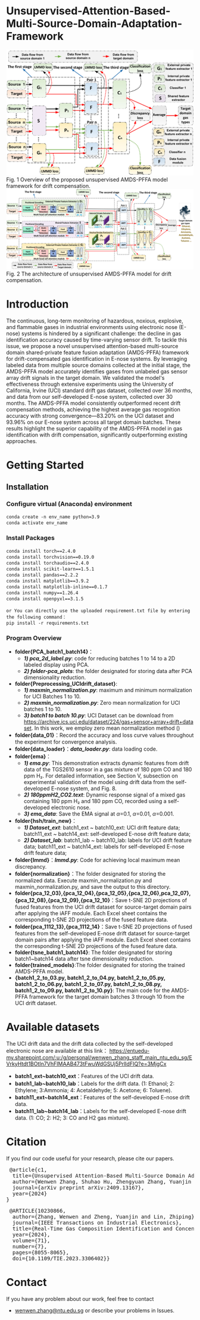 # Unsupervised-Attention-Based-Multi-Source-Domain-Adaptation-Framework
![示例图片](image/framework.jpg)
Fig. 1 Overview of the proposed unsupervised AMDS-PFFA model framework for drift compensation.
![示例图片](image/model.jpg)
Fig. 2 The architecture of unsupervised AMDS-PFFA model for drift compensation.
# Introduction
The continuous, long-term monitoring of hazardous, noxious, explosive, and flammable gases in industrial environments using electronic nose (E-nose) systems is hindered by a significant challenge: the decline in gas identification accuracy caused by time-varying sensor drift. To tackle this issue, we propose a novel unsupervised attention-based multi-source domain shared-private feature fusion adaptation (AMDS-PFFA) framework for drift-compensated gas identification in E-nose systems. By leveraging labeled data from multiple source domains collected at the initial stage, the AMDS-PFFA model accurately identifies gases from unlabeled gas sensor array drift signals in the target domain. We validated the model's effectiveness through extensive experiments using the University of California, Irvine (UCI) standard drift gas dataset, collected over 36 months, and data from our self-developed E-nose system, collected over 30 months. The AMDS-PFFA model consistently outperformed recent drift compensation methods, achieving the highest average gas recognition accuracy with strong convergence—83.20% on the UCI dataset and 93.96% on our E-nose system across all target domain batches. These results highlight the superior capability of the AMDS-PFFA model in gas identification with drift compensation, significantly outperforming existing approaches.
# Getting Started
## Installation
### Configure virtual (Anaconda) environment
    
    conda create -n env_name python=3.9
    conda activate env_name
### Install Packages   
    conda install torch==2.4.0
    conda install torchvision==0.19.0
    conda install torchaudio==2.4.0
    conda install scikit-learn==1.5.1
    conda install pandas==2.2.2
    conda install matplotlib==3.9.2
    conda install matplotlib-inline==0.1.7
    conda install numpy==1.26.4
    conda install openpyxl==3.1.5
    
    or You can directly use the uploaded requirement.txt file by entering the following command：
    pip install -r requirements.txt
### Program Overview
- **folder{PCA_batch1_batch14}**：
    - ***1) pca_2d_label.py***: code for reducing batches 1 to 14 to a 2D labeled display using PCA.
    - ***2) folder-pca_plots***: the folder designated for storing data after PCA dimensionality reduction.
- **folder{Preprocessing_UCIdrift_dataset}**:
    - ***1) maxmin_normalization.py***: maximum and minimum normalization for UCI Batches 1 to 10.
    - ***2) maxmin_normalization.py***: Zero mean normalization for UCI batches 1 to 10.
    - ***3) batch1 to batch 10.py***: UCI Dataset can be download from https://archive.ics.uci.edu/dataset/224/gas+sensor+array+drift+dataset. In this work, we employ zero mean normalization method ()  
- **folder{data_01}**：Record the accuracy and loss curve values throughout the experiment for convergence analysis.
- **folder{data_loader}**：***data_loader.py***: data loading code.
- **folder{ema}**：
    - ***1) ema.py***: This demonstration extracts dynamic features from drift data of the TGS2610 sensor in a gas mixture of 180 ppm CO and 180 ppm H₂. For detailed information, see Section V, subsection on experimental validation of the model using drift data from the self-developed E-nose system, and Fig. 8.
    - ***2) 180ppmH2_CO2.text***: Dynamic response signal of a mixed gas containing 180 ppm H₂ and 180 ppm CO, recorded using a self-developed electronic nose.
    - ***3) ema_data***: Save the EMA signal at $\alpha$=0.1, $\alpha$=0.01, $\alpha$=0.001.
- **folder{hsh/train_new}**：
    - ***1) Dataset_ext***: batch1_ext ~ batch10_ext: UCI drift feature data;  batch11_ext ~ batch14_ext: self-developed E-nose drift feature data;
    - ***2) Dataset_lab***: batch1_lab ~ batch10_lab: labels for UCI drift feature data;  batch11_ext ~ batch14_ext: labels for self-developed E-nose drift feature data;
- **folder{lmmd}**：***lmmd.py***: Code for achieving local maximum mean discrepancy.
- **folder{normalization}**：The folder designated for storing the normalized data. Execute maxmin_normalization.py and maxmin_normalization.py, and save the output to this directory.
-  **folder{pca_12_03},{pca_12_04},{pca_12_05},{pca_12_06},pca_12_07},{pca_12_08},{pca_12_09},{pca_12_10}**：Save t-SNE 2D projections of fused features from the UCI drift dataset for source-target domain pairs after applying the iAFF module. Each Excel sheet contains the corresponding t-SNE 2D projections of the fused feature data.
-   **folder{pca_1112_13},{pca_1112_14}**：Save t-SNE 2D projections of fused features from the self-developed E-nose drift dataset for source-target domain pairs after applying the iAFF module. Each Excel sheet contains the corresponding t-SNE 2D projections of the fused feature data.
- **folder{tsne_batch1_batch14}**: The folder designated for storing batch1~batch14 data after tsne dimensionality reduction.
- **folder{trained_models}**:The folder designated for storing the trained AMDS-PFFA model.
-  **{batch1_2_to_03.py, batch1_2_to_04.py, batch1_2_to_05.py, batch1_2_to_06.py, batch1_2_to_07.py, batch1_2_to_08.py, batch1_2_to_09.py, batch1_2_to_10.py}**: The main code for the AMDS-PFFA framework for the target domain batches 3 through  10 from the UCI drift dataset.
# Available datasets
The UCI drift data and the drift data collected by the self-developed electronic nose are available at this link：
https://entuedu-my.sharepoint.com/:u:/g/personal/wenwen_zhang_staff_main_ntu_edu_sg/EVrkyHtdt1BOtIn7VhFIMAAB473tFwuWdGSUj5PrlIdFIQ?e=3MjgCx
- **batch1_ext~batch10_ext**：Features of the UCI drift data.
- **batch1_lab~batch10_lab**：Labels for the drift data. (1: Ethanol; 2: Ethylene; 3:Ammonia; 4: Acetaldehyde; 5: Acetone; 6: Toluene).
- **batch11_ext~batch14_ext**：Features of the self-developed E-nose drift data.
- **batch11_lab~batch14_lab**：Labels for the self-developed E-nose drift data. (1: CO; 2: H2; 3: CO and H2 gas mixture).
# Citation
If you find our code useful for your research, please cite our papers.

<pre> @article{c1,
  title={Unsupervised Attention-Based Multi-Source Domain Adaptation Framework for Drift Compensation in Electronic Nose Systems},
  author={Wenwen Zhang, Shuhao Hu, Zhengyuan Zhang, Yuanjin Zheng, Qi Jie Wang, Zhiping Lin},
  journal={arXiv preprint arXiv:2409.13167},
  year={2024}
} </pre>

<pre> @ARTICLE{10230866,
  author={Zhang, Wenwen and Zheng, Yuanjin and Lin, Zhiping},
  journal={IEEE Transactions on Industrial Electronics}, 
  title={Real-Time Gas Composition Identification and Concentration Estimation Model for Artificial Olfaction}, 
  year={2024},
  volume={71},
  number={7},
  pages={8055-8065},
  doi={10.1109/TIE.2023.3306402}} </pre>

# Contact
If you have any problem about our work, feel free to contact
- wenwen.zhang@ntu.edu.sg
or describe your problems in Issues.












    
    
    

  
    
   

